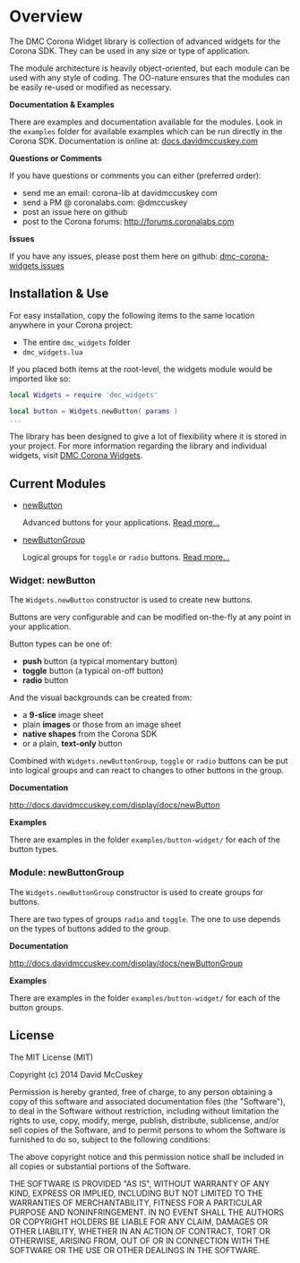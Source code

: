 # Overview #

The DMC Corona Widget library is collection of advanced widgets for the Corona SDK. They can be used in any size or type of application.

The module architecture is heavily object-oriented, but each module can be used with any style of coding. The OO-nature ensures that the modules can be easily re-used or modified as necessary.


**Documentation & Examples**

There are examples and documentation available for the modules. Look in the `examples` folder for available examples which can be run directly in the Corona SDK. Documentation is online at: [docs.davidmccuskey.com](http://docs.davidmccuskey.com/display/docs/DMC+Corona+Widgets)


**Questions or Comments**

If you have questions or comments you can either (preferred order):
* send me an email: corona-lib at davidmccuskey com
* send a PM @ coronalabs.com: @dmccuskey
* post an issue here on github
* post to the Corona forums: http://forums.coronalabs.com


**Issues**

If you have any issues, please post them here on github: [dmc-corona-widgets issues](http://github.com/dmccuskey/dmc-corona-widgets/issues)




## Installation & Use ##

For easy installation, copy the following items to the same location anywhere in your Corona project:

* The entire `dmc_widgets` folder
* `dmc_widgets.lua`


If you placed both items at the root-level, the widgets module would be imported like so:

```lua
local Widgets = require 'dmc_widgets'

local button = Widgets.newButton( params )
...
```


The library has been designed to give a lot of flexibility where it is stored in your project. For more information regarding the library and individual widgets, visit [DMC Corona Widgets](http://docs.davidmccuskey.com/display/docs/DMC+Corona+Widgets).



## Current Modules ##

* [newButton](#newButton)

  Advanced buttons for your applications. [Read more...](#newButton)

* [newButtonGroup](#newButtonGroup)

  Logical groups for `toggle` or `radio` buttons. [Read more...](#newButtonGroup)



<a name="newButton"></a>
### Widget: newButton ###

The `Widgets.newButton` constructor is used to create new buttons.

Buttons are very configurable and can be modified on-the-fly at any point in your application.

Button types can be one of:
* **push** button (a typical momentary button)
* **toggle** button (a typical on-off button)
* **radio** button

And the visual backgrounds can be created from:
* a **9-slice** image sheet
* plain **images** or those from an image sheet
* **native shapes** from the Corona SDK
* or a plain, **text-only** button

Combined with `Widgets.newButtonGroup`, `toggle` or `radio` buttons can be put into logical groups and can react to changes to other buttons in the group.


**Documentation**

http://docs.davidmccuskey.com/display/docs/newButton


**Examples**

There are examples in the folder `examples/button-widget/` for each of the button types.



<a name="newButtonGroup"></a>
### Module: newButtonGroup ###

The `Widgets.newButtonGroup` constructor is used to create groups for buttons.

There are two types of groups `radio` and `toggle`. The one to use depends on the types of buttons added to the group.


**Documentation**

http://docs.davidmccuskey.com/display/docs/newButtonGroup


**Examples**

There are examples in the folder `examples/button-widget/` for each of the button groups.




## License ##

The MIT License (MIT)

Copyright (c) 2014 David McCuskey

Permission is hereby granted, free of charge, to any person obtaining a copy
of this software and associated documentation files (the "Software"), to deal
in the Software without restriction, including without limitation the rights
to use, copy, modify, merge, publish, distribute, sublicense, and/or sell
copies of the Software, and to permit persons to whom the Software is
furnished to do so, subject to the following conditions:

The above copyright notice and this permission notice shall be included in all
copies or substantial portions of the Software.

THE SOFTWARE IS PROVIDED "AS IS", WITHOUT WARRANTY OF ANY KIND, EXPRESS OR
IMPLIED, INCLUDING BUT NOT LIMITED TO THE WARRANTIES OF MERCHANTABILITY,
FITNESS FOR A PARTICULAR PURPOSE AND NONINFRINGEMENT. IN NO EVENT SHALL THE
AUTHORS OR COPYRIGHT HOLDERS BE LIABLE FOR ANY CLAIM, DAMAGES OR OTHER
LIABILITY, WHETHER IN AN ACTION OF CONTRACT, TORT OR OTHERWISE, ARISING FROM,
OUT OF OR IN CONNECTION WITH THE SOFTWARE OR THE USE OR OTHER DEALINGS IN THE
SOFTWARE.
